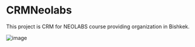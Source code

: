# CRMNeolabs
This project is CRM for NEOLABS course providing organization in Bishkek.


![image](https://user-images.githubusercontent.com/79711737/235717672-fdf9fa52-46ce-4ff5-9839-5c5ee72ff99d.png)
